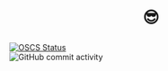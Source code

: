 #  <p align="center"> 😎 </p>
[![OSCS Status](https://www.oscs1024.com/platform/badge/hyjklmn/mess.svg?size=small)](https://www.oscs1024.com/project/hyjklmn/mess?ref=badge_small)   
![GitHub commit activity](https://img.shields.io/github/commit-activity/w/hyjklmn/mess)
